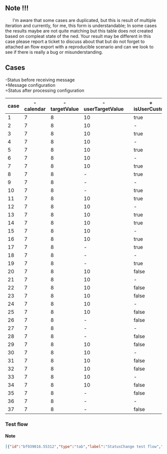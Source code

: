 ## Note !!!

<p>&nbsp;&nbsp;&nbsp;&nbsp;&nbsp;&nbsp;I'm aware that some cases are duplicated, but this is result of multiple iteration and currently, for me, this form is understandable; In some cases the results maybe are not quite matching but this table does not created based on compleat state of the ned. Your result may be different in this case please report a ticket to discuss about that but do not forget to attached an flow export with a reproducible scenario and can we look to see if there is really a bug or misunderstanding. </p>

## Cases
<p>
-Status before receiving message</br>
+Message configuration</br>
=Status after processing configuration</br>
</p>

| case |-</br>calendar |-</br>targetValue |-</br>userTargetValue  ||+</br>isUserCustom |+</br>isLocked |+</br>userTargetValue ||=</br>isUserCustom |=</br>isLocked |=</br>targetValue |=</br>userTargetValue |
|------|--------------|-----------------|----------------------|--|----------------|--------------|---------------------|---|---------------|--------------|-----------------|---------------------|
|1     | 7            | 8               | 10                   || true             | true         | 15                  || true             | true         | 15              | 15                  |
|2     | 7            | 8               | 10                   || -                | true         | 15                  || true             | true         | 15              | 15                  |
|3     | 7            | 8               | 10                   || true             | -            | 15                  || true             | -            | 15              | 15                  |
|4     | 7            | 8               | 10                   || -                | -            | 15                  || true             | -            | 15              | 15                  |
|5     | 7            | 8               | 10                   || true             | true         | -                   || true             | true         | 8               | 8                   |
|6     | 7            | 8               | 10                   || -                | true         | -                   || true             | true         | 8               | 8                   |
|7     | 7            | 8               | 10                   || true             | -            | -                   || true             | -            | 8               | 8                   |
|8     | 7            | 8               | -                    || true             | true         | -                   || true             | true         | 8               | 8                   |
|9     | 7            | 8               | -                    || -                | true         | -                   || true             | true         | 8               | 8                   |
|10    | 7            | 8               | -                    || true             | -            | -                   || true             | -            | 8               | 8                   |
|11    | 7            | 8               | 10                   || true             | false        | 15                  || true             | false        | 15              | 15                  |
|12    | 7            | 8               | 10                   || -                | false        | 15                  || true             | false        | 15              | 15                  |
|13    | 7            | 8               | 10                   || true             | -            | 15                  || true             | -            | 15              | 15                  |
|14    | 7            | 8               | 10                   || true             | false        | -                   || true             | false        | 8               | 8                   |
|15    | 7            | 8               | 10                   || -                | false        | -                   || -                | false        | 8               | 8                   |
|16    | 7            | 8               | 10                   || true             | -            | -                   || true             | -            | 8               | 8                   |
|17    | 7            | 8               | -                    || true             | false        | -                   || true             | false        | 8               | 8                   |
|18    | 7            | 8               | -                    || -                | false        | -                   || -                | false        | 8               | -                   |
|19    | 7            | 8               | -                    || true             | -            | -                   || true             | -            | 8               | 8                   |
|20    | 7            | 8               | 10                   || false            | true         | 15                  || false            | false        | 7               | 7                   |
|21    | 7            | 8               | 10                   || -                | true         | 15                  || true             | true         | 15              | 15                  |
|22    | 7            | 8               | 10                   || false            | -            | 15                  || false            | false        | 7               | 7                   |
|23    | 7            | 8               | 10                   || false            | true         | -                   || false            | false        | 7               | 7                   |
|24    | 7            | 8               | 10                   || -                | true         | -                   || true             | true         | 8               | 8                   |
|25    | 7            | 8               | 10                   || false            | -            | -                   || false            | -            | 7               | 7                   |
|26    | 7            | 8               | -                    || false            | true         | -                   || false            | false        | 7               | 7                   |
|27    | 7            | 8               | -                    || -                | true         | -                   || true             | true         | 8               | 8                   |
|28    | 7            | 8               | -                    || false            | -            | -                   || false            | -            | 7               | 7                   |
|29    | 7            | 8               | 10                   || false            | false        | 15                  || false            | false        | 7               | 7                   |
|30    | 7            | 8               | 10                   || -                | false        | 15                  || true             | false        | 15              | 15                  |
|31    | 7            | 8               | 10                   || false            | -            | 15                  || false            | -            | 7               | 7                   |
|32    | 7            | 8               | 10                   || false            | false        | -                   || false            | false        | 7               | 7                   |
|33    | 7            | 8               | 10                   || -                | false        | -                   || -                | false        | 8               | 8                   |
|34    | 7            | 8               | 10                   || false            | -            | -                   || false            | -            | 7               | 7                   |
|35    | 7            | 8               | -                    || false            | false        | -                   || false            | false        | 7               | 7                   |
|36    | 7            | 8               | -                    || -                | false        | -                   || -                | false        | 8               | 8                   |
|37    | 7            | 8               | -                    || false            | -            | -                   || false            | -            | 7               | 7                   |

### Test flow
#### Note

```JSON
[{"id":"bf939016.55312","type":"tab","label":"StatusChange test flow","disabled":false,"info":""},{"id":"c6e90923.2918a8","type":"ui_heater_controller","z":"bf939016.55312","name":"heater","group":"add64240.8d8c9","unit":"C","displayMode":"slider","order":2,"width":"8","height":4,"topic":"testTopic","title":"Heater","logLengthType":"days","logLength":1,"sliderMinValue":10,"sliderMaxValue":35,"sliderStep":0.5,"threshold":0.5,"calendar":"{\n    \"Monday\": {\n        \"00:00\": 7,\n        \"06:20\": 7,\n        \"08:00\": 7,\n        \"16:40\": 7,\n        \"23:59\": 7\n    },\n    \"Tuesday\": {\n        \"00:00\": 7,\n        \"06:20\": 7,\n        \"08:00\": 7,\n        \"16:40\": 7,\n        \"23:59\": 7\n    },\n    \"Wednesday\": {\n        \"00:00\": 7,\n        \"06:20\": 7,\n        \"08:00\": 7,\n        \"16:40\": 7,\n        \"23:59\": 7\n    },\n    \"Thursday\": {\n        \"00:00\": 7,\n        \"06:20\": 7,\n        \"08:00\": 7,\n        \"16:40\": 7,\n        \"23:59\": 7\n    },\n    \"Friday\": {\n        \"00:00\": 7,\n        \"06:20\": 7,\n        \"08:00\": 7,\n        \"16:40\": 7,\n        \"23:59\": 7\n    },\n    \"Saturday\": {\n        \"00:00\": 7,\n        \"08:00\": 7,\n        \"20:00\": 7,\n        \"23:59\": 7\n    },\n    \"Sunday\": {\n        \"00:00\": 7,\n        \"08:00\": 7,\n        \"20:00\": 7,\n        \"23:59\": 7\n    }\n}","x":969,"y":940,"wires":[[],[]],"inputLabels":["currentTemp | userConfig | setCalendar"],"outputLabels":["Heater status","Info"],"info":"Description"},{"id":"d34708c8.035c58","type":"inject","z":"bf939016.55312","name":"curentTemp +10 C","props":[{"p":"topic","vt":"str"},{"p":"payload"}],"repeat":"","crontab":"","once":false,"onceDelay":0.1,"topic":"currentTemp","payload":"10","payloadType":"num","x":150,"y":120,"wires":[["c6e90923.2918a8"]]},{"id":"9e3d9476.e14e98","type":"inject","z":"bf939016.55312","name":"case 1","props":[{"p":"topic","vt":"str"},{"p":"payload"}],"repeat":"","crontab":"","once":false,"onceDelay":0.1,"topic":"userConfig","payload":"{\"isUserCustom\":true,\"isLocked\":true,\"userTargetValue\":15}","payloadType":"json","x":110,"y":260,"wires":[["c6e90923.2918a8"]]},{"id":"5f222eca.04c2e","type":"inject","z":"bf939016.55312","name":"curentTemp +25 C","props":[{"p":"topic","vt":"str"},{"p":"payload"}],"repeat":"","crontab":"","once":false,"onceDelay":0.1,"topic":"currentTemp","payload":"25","payloadType":"num","x":150,"y":160,"wires":[["c6e90923.2918a8"]]},{"id":"ac7ebf1a.ed05c","type":"inject","z":"bf939016.55312","name":"case 2","props":[{"p":"topic","vt":"str"},{"p":"payload"}],"repeat":"","crontab":"","once":false,"onceDelay":0.1,"topic":"userConfig","payload":"{\"isLocked\":true,\"userTargetValue\":15}","payloadType":"json","x":110,"y":300,"wires":[["c6e90923.2918a8"]]},{"id":"11e4eab3.dd8a75","type":"inject","z":"bf939016.55312","name":"case 3","props":[{"p":"topic","vt":"str"},{"p":"payload"}],"repeat":"","crontab":"","once":false,"onceDelay":0.1,"topic":"userConfig","payload":"{\"isUserCustom\":true,\"userTargetValue\":15}","payloadType":"json","x":110,"y":340,"wires":[["c6e90923.2918a8"]]},{"id":"7e28bb87.e73904","type":"inject","z":"bf939016.55312","name":"case 4","props":[{"p":"topic","vt":"str"},{"p":"payload"}],"repeat":"","crontab":"","once":false,"onceDelay":0.1,"topic":"userConfig","payload":"{\"userTargetValue\":15}","payloadType":"json","x":110,"y":380,"wires":[["c6e90923.2918a8"]]},{"id":"c1964ff2.d7a88","type":"inject","z":"bf939016.55312","name":"case 5","props":[{"p":"topic","vt":"str"},{"p":"payload"}],"repeat":"","crontab":"","once":false,"onceDelay":0.1,"topic":"userConfig","payload":"{\"isUserCustom\":true,\"isLocked\":true}","payloadType":"json","x":110,"y":420,"wires":[["c6e90923.2918a8"]]},{"id":"746d520a.a7a8ec","type":"inject","z":"bf939016.55312","name":"case 6","props":[{"p":"topic","vt":"str"},{"p":"payload"}],"repeat":"","crontab":"","once":false,"onceDelay":0.1,"topic":"userConfig","payload":"{\"isLocked\":true}","payloadType":"json","x":110,"y":460,"wires":[["c6e90923.2918a8"]]},{"id":"3b187f1e.8b578","type":"inject","z":"bf939016.55312","name":"case 7","props":[{"p":"topic","vt":"str"},{"p":"payload"}],"repeat":"","crontab":"","once":false,"onceDelay":0.1,"topic":"userConfig","payload":"{\"isUserCustom\":true}","payloadType":"json","x":110,"y":500,"wires":[["c6e90923.2918a8"]]},{"id":"d981e86.cc90218","type":"inject","z":"bf939016.55312","name":"case 8","props":[{"p":"topic","vt":"str"},{"p":"payload"}],"repeat":"","crontab":"","once":false,"onceDelay":0.1,"topic":"userConfig","payload":"{\"isUserCustom\":true,\"isLocked\":true}","payloadType":"json","x":110,"y":540,"wires":[["c6e90923.2918a8"]]},{"id":"ca4463f9.bdede","type":"inject","z":"bf939016.55312","name":"case 9","props":[{"p":"topic","vt":"str"},{"p":"payload"}],"repeat":"","crontab":"","once":false,"onceDelay":0.1,"topic":"userConfig","payload":"{\"isLocked\":true}","payloadType":"json","x":110,"y":580,"wires":[["c6e90923.2918a8"]]},{"id":"33eef7e9.31e398","type":"inject","z":"bf939016.55312","name":"case 10","props":[{"p":"topic","vt":"str"},{"p":"payload"}],"repeat":"","crontab":"","once":false,"onceDelay":0.1,"topic":"userConfig","payload":"{\"isUserCustom\":true}","payloadType":"json","x":110,"y":620,"wires":[["c6e90923.2918a8"]]},{"id":"da69f447.abcf18","type":"inject","z":"bf939016.55312","name":"case 11","props":[{"p":"topic","vt":"str"},{"p":"payload"}],"repeat":"","crontab":"","once":false,"onceDelay":0.1,"topic":"userConfig","payload":"{\"isUserCustom\":true,\"isLocked\":false,\"userTargetValue\":15}","payloadType":"json","x":110,"y":660,"wires":[["c6e90923.2918a8"]]},{"id":"bb7faaa6.363c48","type":"inject","z":"bf939016.55312","name":"case 12","props":[{"p":"topic","vt":"str"},{"p":"payload"}],"repeat":"","crontab":"","once":false,"onceDelay":0.1,"topic":"userConfig","payload":"{\"isLocked\":false,\"userTargetValue\":15}","payloadType":"json","x":110,"y":700,"wires":[["c6e90923.2918a8"]]},{"id":"a3044b84.814738","type":"inject","z":"bf939016.55312","name":"case 13","props":[{"p":"topic","vt":"str"},{"p":"payload"}],"repeat":"","crontab":"","once":false,"onceDelay":0.1,"topic":"userConfig","payload":"{\"isUserCustom\":true,\"userTargetValue\":15}","payloadType":"json","x":110,"y":740,"wires":[["c6e90923.2918a8"]]},{"id":"b843d140.b8351","type":"inject","z":"bf939016.55312","name":"case 14","props":[{"p":"topic","vt":"str"},{"p":"payload"}],"repeat":"","crontab":"","once":false,"onceDelay":0.1,"topic":"userConfig","payload":"{\"isUserCustom\":true,\"isLocked\":false}","payloadType":"json","x":110,"y":780,"wires":[["c6e90923.2918a8"]]},{"id":"41ffe6b6.2ee408","type":"inject","z":"bf939016.55312","name":"case 15","props":[{"p":"topic","vt":"str"},{"p":"payload"}],"repeat":"","crontab":"","once":false,"onceDelay":0.1,"topic":"userConfig","payload":"{\"isLocked\":false}","payloadType":"json","x":110,"y":820,"wires":[["c6e90923.2918a8"]]},{"id":"a02f34b3.86cfd8","type":"inject","z":"bf939016.55312","name":"case 16","props":[{"p":"topic","vt":"str"},{"p":"payload"}],"repeat":"","crontab":"","once":false,"onceDelay":0.1,"topic":"userConfig","payload":"{\"isUserCustom\":true}","payloadType":"json","x":110,"y":860,"wires":[["c6e90923.2918a8"]]},{"id":"32333ba8.94ff84","type":"inject","z":"bf939016.55312","name":"case 17","props":[{"p":"topic","vt":"str"},{"p":"payload"}],"repeat":"","crontab":"","once":false,"onceDelay":0.1,"topic":"userConfig","payload":"{\"isUserCustom\":true,\"isLocked\":false}","payloadType":"json","x":110,"y":900,"wires":[["c6e90923.2918a8"]]},{"id":"9e5dc218.e4aa5","type":"inject","z":"bf939016.55312","name":"case 18","props":[{"p":"topic","vt":"str"},{"p":"payload"}],"repeat":"","crontab":"","once":false,"onceDelay":0.1,"topic":"userConfig","payload":"{\"isLocked\":false}","payloadType":"json","x":110,"y":940,"wires":[["c6e90923.2918a8"]]},{"id":"1d342163.97e96f","type":"inject","z":"bf939016.55312","name":"case 19","props":[{"p":"topic","vt":"str"},{"p":"payload"}],"repeat":"","crontab":"","once":false,"onceDelay":0.1,"topic":"userConfig","payload":"{\"isUserCustom\":true}","payloadType":"json","x":110,"y":980,"wires":[["c6e90923.2918a8"]]},{"id":"a5269e4c.f9526","type":"inject","z":"bf939016.55312","name":"case 20","props":[{"p":"topic","vt":"str"},{"p":"payload"}],"repeat":"","crontab":"","once":false,"onceDelay":0.1,"topic":"userConfig","payload":"{\"isUserCustom\":false,\"isLocked\":true,\"userTargetValue\":15}","payloadType":"json","x":110,"y":1020,"wires":[["c6e90923.2918a8"]]},{"id":"4c6e9ffe.9daa7","type":"inject","z":"bf939016.55312","name":"reset","props":[{"p":"topic","vt":"str"},{"p":"action","v":"reset","vt":"str"}],"repeat":"","crontab":"","once":false,"onceDelay":0.1,"topic":"debug","x":110,"y":220,"wires":[["c6e90923.2918a8"]]},{"id":"2bb515de.e02a9a","type":"inject","z":"bf939016.55312","name":"case 21","props":[{"p":"topic","vt":"str"},{"p":"payload"}],"repeat":"","crontab":"","once":false,"onceDelay":0.1,"topic":"userConfig","payload":"{\"isLocked\":true,\"userTargetValue\":15}","payloadType":"json","x":110,"y":1060,"wires":[["c6e90923.2918a8"]]},{"id":"408e4bfc.d4d184","type":"inject","z":"bf939016.55312","name":"case 22","props":[{"p":"topic","vt":"str"},{"p":"payload"}],"repeat":"","crontab":"","once":false,"onceDelay":0.1,"topic":"userConfig","payload":"{\"isUserCustom\":false,\"userTargetValue\":15}","payloadType":"json","x":110,"y":1100,"wires":[["c6e90923.2918a8"]]},{"id":"f9cfbe58.e693c","type":"inject","z":"bf939016.55312","name":"case 23","props":[{"p":"topic","vt":"str"},{"p":"payload"}],"repeat":"","crontab":"","once":false,"onceDelay":0.1,"topic":"userConfig","payload":"{\"isUserCustom\":false,\"isLocked\":true}","payloadType":"json","x":110,"y":1140,"wires":[["c6e90923.2918a8"]]},{"id":"4296004.98ad6","type":"inject","z":"bf939016.55312","name":"case 24","props":[{"p":"topic","vt":"str"},{"p":"payload"}],"repeat":"","crontab":"","once":false,"onceDelay":0.1,"topic":"userConfig","payload":"{\"isLocked\":true}","payloadType":"json","x":110,"y":1180,"wires":[["c6e90923.2918a8"]]},{"id":"f6edfad7.31b928","type":"inject","z":"bf939016.55312","name":"case 25","props":[{"p":"topic","vt":"str"},{"p":"payload"}],"repeat":"","crontab":"","once":false,"onceDelay":0.1,"topic":"userConfig","payload":"{\"isUserCustom\":false}","payloadType":"json","x":110,"y":1220,"wires":[["c6e90923.2918a8"]]},{"id":"8fb586fb.531558","type":"inject","z":"bf939016.55312","name":"case 26","props":[{"p":"topic","vt":"str"},{"p":"payload"}],"repeat":"","crontab":"","once":false,"onceDelay":0.1,"topic":"userConfig","payload":"{\"isUserCustom\":false,\"isLocked\":true}","payloadType":"json","x":110,"y":1260,"wires":[["c6e90923.2918a8"]]},{"id":"774dae1c.b48fc","type":"inject","z":"bf939016.55312","name":"case 27","props":[{"p":"topic","vt":"str"},{"p":"payload"}],"repeat":"","crontab":"","once":false,"onceDelay":0.1,"topic":"userConfig","payload":"{\"isLocked\":true}","payloadType":"json","x":110,"y":1300,"wires":[["c6e90923.2918a8"]]},{"id":"5b7d4b47.aec234","type":"inject","z":"bf939016.55312","name":"case 28","props":[{"p":"topic","vt":"str"},{"p":"payload"}],"repeat":"","crontab":"","once":false,"onceDelay":0.1,"topic":"userConfig","payload":"{\"isUserCustom\":false}","payloadType":"json","x":110,"y":1340,"wires":[["c6e90923.2918a8"]]},{"id":"3d6bfe23.78aee2","type":"inject","z":"bf939016.55312","name":"case 29","props":[{"p":"topic","vt":"str"},{"p":"payload"}],"repeat":"","crontab":"","once":false,"onceDelay":0.1,"topic":"userConfig","payload":"{\"isUserCustom\":false,\"isLocked\":false,\"userTargetValue\":15}","payloadType":"json","x":110,"y":1380,"wires":[["c6e90923.2918a8"]]},{"id":"dbd7f37b.a7124","type":"inject","z":"bf939016.55312","name":"case 30","props":[{"p":"topic","vt":"str"},{"p":"payload"}],"repeat":"","crontab":"","once":false,"onceDelay":0.1,"topic":"userConfig","payload":"{\"isLocked\":false,\"userTargetValue\":15}","payloadType":"json","x":110,"y":1420,"wires":[["c6e90923.2918a8"]]},{"id":"2bdd5304.c0c7dc","type":"inject","z":"bf939016.55312","name":"case 31","props":[{"p":"topic","vt":"str"},{"p":"payload"}],"repeat":"","crontab":"","once":false,"onceDelay":0.1,"topic":"userConfig","payload":"{\"isUserCustom\":false,\"userTargetValue\":15}","payloadType":"json","x":110,"y":1460,"wires":[["c6e90923.2918a8"]]},{"id":"caced38f.6bb05","type":"inject","z":"bf939016.55312","name":"case 32","props":[{"p":"topic","vt":"str"},{"p":"payload"}],"repeat":"","crontab":"","once":false,"onceDelay":0.1,"topic":"userConfig","payload":"{\"isUserCustom\":false,\"isLocked\":false}","payloadType":"json","x":110,"y":1500,"wires":[["c6e90923.2918a8"]]},{"id":"c591f70c.72dea8","type":"inject","z":"bf939016.55312","name":"case 33","props":[{"p":"topic","vt":"str"},{"p":"payload"}],"repeat":"","crontab":"","once":false,"onceDelay":0.1,"topic":"userConfig","payload":"{\"isLocked\":false}","payloadType":"json","x":110,"y":1540,"wires":[["c6e90923.2918a8"]]},{"id":"acdc9d47.5aa01","type":"inject","z":"bf939016.55312","name":"case 34","props":[{"p":"topic","vt":"str"},{"p":"payload"}],"repeat":"","crontab":"","once":false,"onceDelay":0.1,"topic":"userConfig","payload":"{\"isUserCustom\":false}","payloadType":"json","x":110,"y":1579,"wires":[["c6e90923.2918a8"]]},{"id":"c50facb.2ef715","type":"inject","z":"bf939016.55312","name":"case 35","props":[{"p":"topic","vt":"str"},{"p":"payload"}],"repeat":"","crontab":"","once":false,"onceDelay":0.1,"topic":"userConfig","payload":"{\"isUserCustom\":false,\"isLocked\":false}","payloadType":"json","x":110,"y":1619,"wires":[["c6e90923.2918a8"]]},{"id":"c57bc0cc.2a724","type":"inject","z":"bf939016.55312","name":"case 36","props":[{"p":"topic","vt":"str"},{"p":"payload"}],"repeat":"","crontab":"","once":false,"onceDelay":0.1,"topic":"userConfig","payload":"{\"isLocked\":false}","payloadType":"json","x":110,"y":1659,"wires":[["c6e90923.2918a8"]]},{"id":"b4079cfa.a57d1","type":"inject","z":"bf939016.55312","name":"case 37","props":[{"p":"topic","vt":"str"},{"p":"payload"}],"repeat":"","crontab":"","once":false,"onceDelay":0.1,"topic":"userConfig","payload":"{\"isUserCustom\":false}","payloadType":"json","x":110,"y":1699,"wires":[["c6e90923.2918a8"]]},{"id":"d2cf478.7581fb8","type":"inject","z":"bf939016.55312","name":"curentTemp -10 C","props":[{"p":"topic","vt":"str"},{"p":"payload"}],"repeat":"","crontab":"","once":false,"onceDelay":0.1,"topic":"currentTemp","payload":"-10","payloadType":"num","x":150,"y":80,"wires":[["c6e90923.2918a8"]]},{"id":"add64240.8d8c9","type":"ui_group","name":"Devices","tab":"b94da3c8.213ed","order":1,"disp":true,"width":"8","collapse":false},{"id":"b94da3c8.213ed","type":"ui_tab","name":"Tab 1","icon":"dashboard","order":1,"disabled":false,"hidden":false}]
```